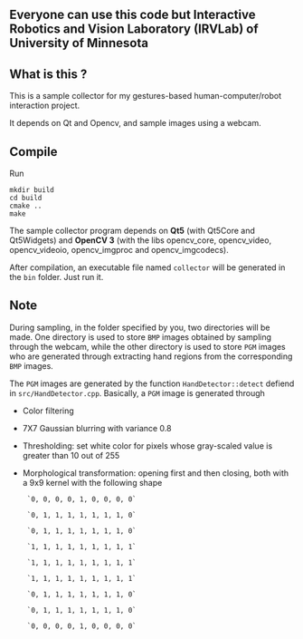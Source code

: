 ## Everyone can use this code but Interactive Robotics and Vision Laboratory (IRVLab) of University of Minnesota

## What is this ?
This is a sample collector for my gestures-based human-computer/robot interaction project.

It depends on Qt and Opencv, and sample images using a webcam. 

## Compile
Run

    mkdir build
    cd build
    cmake ..
    make

The sample collector program depends on **Qt5** (with Qt5Core and Qt5Widgets) and **OpenCV 3** (with the libs opencv\_core, opencv\_video, opencv\_videoio, opencv\_imgproc and opencv\_imgcodecs).

After compilation, an executable file named `collector` will be generated in the `bin` folder. Just run it.

## Note
During sampling, in the folder specified by you, two directories will be made. One directory is used to store `BMP` images obtained by sampling through the webcam, while the other directory is used to store `PGM` images who are generated through extracting hand regions from the corresponding `BMP` images.

The `PGM` images are generated by the function `HandDetector::detect` defiend in `src/HandDetector.cpp`. Basically, a `PGM` image is generated through

- Color filtering
- 7X7 Gaussian blurring with variance 0.8
- Thresholding: set white color for pixels whose gray-scaled value is greater than 10 out of 255
- Morphological transformation: opening first and then closing, both with a 9x9 kernel with the following shape 

       `0, 0, 0, 0, 1, 0, 0, 0, 0`

       `0, 1, 1, 1, 1, 1, 1, 1, 0`

       `0, 1, 1, 1, 1, 1, 1, 1, 0`

       `1, 1, 1, 1, 1, 1, 1, 1, 1`

       `1, 1, 1, 1, 1, 1, 1, 1, 1`

       `1, 1, 1, 1, 1, 1, 1, 1, 1`

       `0, 1, 1, 1, 1, 1, 1, 1, 0`

       `0, 1, 1, 1, 1, 1, 1, 1, 0`

       `0, 0, 0, 0, 1, 0, 0, 0, 0`
